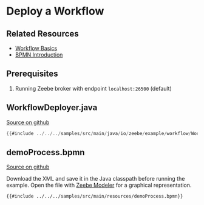 # Deploy a Workflow

## Related Resources

* [Workflow Basics](basics/workflows.html)
* [BPMN Introduction](bpmn-workflows/README.html)

## Prerequisites

1. Running Zeebe broker with endpoint `localhost:26500` (default)

## WorkflowDeployer.java

[Source on github](https://github.com/zeebe-io/zeebe/tree/{{commit}}/samples/src/main/java/io/zeebe/example/workflow/WorkflowDeployer.java)

```java
{{#include ../../../samples/src/main/java/io/zeebe/example/workflow/WorkflowDeployer.java}}
```

## demoProcess.bpmn

[Source on github](https://github.com/zeebe-io/zeebe/tree/{{commit}}/samples/src/main/resources/demoProcess.bpmn)

Download the XML and save it in the Java classpath before running the example. Open the file with [Zeebe Modeler](bpmn-modeler/README.html) for a graphical representation.

```xml
{{#include ../../../samples/src/main/resources/demoProcess.bpmn}}
```
